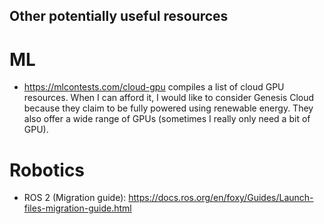 ## Other potentially useful resources 

# ML 
+ https://mlcontests.com/cloud-gpu compiles a list of cloud GPU resources. When I can afford it, I would like to consider Genesis Cloud because they claim to be fully powered using renewable energy. They also offer a wide range of GPUs (sometimes I really only need a bit of GPU).

# Robotics
+ ROS 2 (Migration guide): https://docs.ros.org/en/foxy/Guides/Launch-files-migration-guide.html


